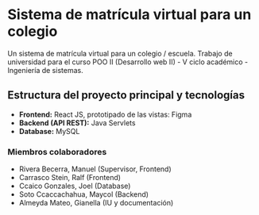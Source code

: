 # **Sistema de matrícula virtual para un colegio** 

Un sistema de matrícula virtual para un colegio / escuela. Trabajo de universidad para el curso POO II (Desarrollo web II) - V ciclo académico - Ingeniería de sistemas.

## **Estructura del proyecto principal y tecnologías**

* **Frontend:** React JS, prototipado de las vistas: Figma
* **Backend (API REST):** Java Servlets
* **Database:** MySQL

### **Miembros colaboradores**

* Rivera Becerra, Manuel (Supervisor, Frontend)
* Carrasco Stein, Ralf (Frontend)
* Ccaico Gonzales, Joel (Database)
* Soto Ccaccachahua, Maycol (Backend)
* Almeyda Mateo, Gianella (IU y documentación)
